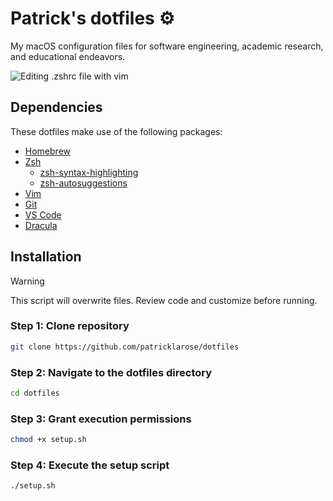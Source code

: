 # Patrick's dotfiles ⚙️
My macOS configuration files for software engineering, academic research, and educational endeavors.

![Editing .zshrc file with vim](https://user-images.githubusercontent.com/77698334/181408784-944dd350-1c6a-4d58-ad69-9cd015a275a2.png)

## Dependencies
These dotfiles make use of the following packages:
* [Homebrew](https://brew.sh)
* [Zsh](https://www.zsh.org/)
    * [zsh-syntax-highlighting](https://github.com/zsh-users/zsh-syntax-highlighting)
    * [zsh-autosuggestions](https://github.com/zsh-users/zsh-autosuggestions)
* [Vim](https://www.vim.org/)
* [Git](https://git-scm.com/)
* [VS Code](https://code.visualstudio.com/)
* [Dracula](https://draculatheme.com)

## Installation

> [!WARNING]
> This script will overwrite files. Review code and customize before running.

### Step 1: Clone repository
```bash
git clone https://github.com/patricklarose/dotfiles
```

### Step 2: Navigate to the dotfiles directory
```bash 
cd dotfiles
```

### Step 3: Grant execution permissions
```bash
chmod +x setup.sh
```

### Step 4: Execute the setup script
```bash
./setup.sh
```


